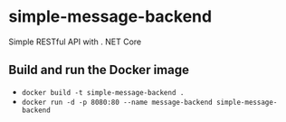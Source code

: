 # simple-message-backend
Simple RESTful API with . NET Core

## Build and run the Docker image

* `docker build -t simple-message-backend .` 
* `docker run -d -p 8080:80 --name message-backend simple-message-backend`
